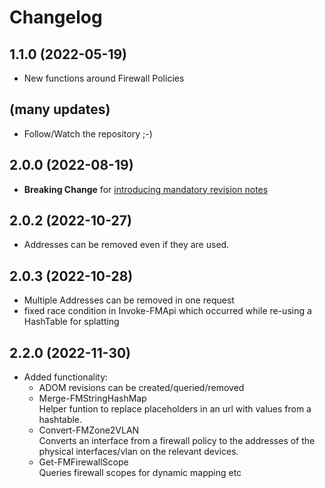﻿# Changelog
## 1.1.0 (2022-05-19)
 - New functions around Firewall Policies
## (many updates)
 - Follow/Watch the repository ;-)
## 2.0.0 (2022-08-19)
 - **Breaking Change** for [introducing mandatory revision notes](https://github.com/Callidus2000/FortiManager/blob/master/FortigateManager/en-us/about_RevisionNote.help.txt)
## 2.0.2 (2022-10-27)
 - Addresses can be removed even if they are used.
## 2.0.3 (2022-10-28)
 - Multiple Addresses can be removed in one request
 - fixed race condition in Invoke-FMApi which occurred while re-using a HashTable for splatting
## 2.2.0 (2022-11-30)
 - Added functionality:
   - ADOM revisions can be created/queried/removed
   - Merge-FMStringHashMap  
     Helper funtion to replace placeholders in an url with values from a hashtable.
   - Convert-FMZone2VLAN  
     Converts an interface from a firewall policy to the addresses of the physical interfaces/vlan on the relevant devices.
   - Get-FMFirewallScope  
   Queries firewall scopes for dynamic mapping etc